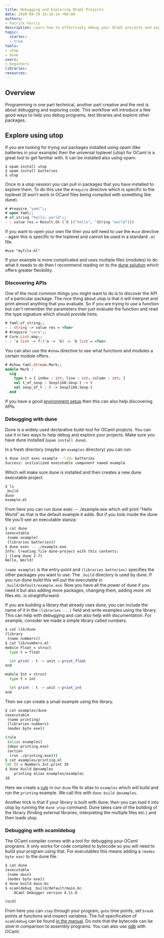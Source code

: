 ```yaml
---
title: Debugging and Exploring OCaml Projects
date: 2020-09-29 15:16:14 +00:00
authors:
- Patrick Ferris
description: Learn how to effectively debug your OCaml projects and explore packages
topic:
  starter:
  - true
tools:
- utop
- dune
users:
- beginners
libraries: 
resources: 
---
```


## Overview 

Programming is one part technical, another part creative and the rest is about debugging and exploring code. This workflow will introduce a few good ways to help you debug programs, test libraries and explore other packages. 

## Explore using utop 

If you are looking for trying out packages installed using opam (like batteries in your example) then the universal toplevel (utop) for OCaml is a great tool to get familiar with. It can be installed also using opam: 

```
$ opam install utop 
$ opam install batteries
$ utop 
```

Once in a utop session you can pull in packages that you have installed to explore them. To do this use the `#require` directive which is specific to the toplevel (it won’t work in OCaml files being compiled with something like dune).

```ocaml env=yaml
# #require "yaml";;
# open Yaml;;
# of_string "hello: world";;
- : value res = Result.Ok (`O [("hello", `String "world")])
```

If you want to open your own file then you will need to use the `#use` directive - again this is specific to the toplevel and cannot be used in a standard `.ml` file. 

```
#use "myfile.ml"
```

If your example is more complicated and uses multiple files (modules) to do what it needs to do then I recommend reading on to the [dune solution](#debugging-with-dune) which offers greater flexibility.

### Discovering APIs 

One of the most common things you might want to do is to discover the API of a particular package. The nice thing about utop is that it will interpret and print almost anything that you evaluate. So if you are trying to use a function but can't remember the parameters then just evaluate the function and read the type signature which should provide hints.

```ocaml env=yaml
# Yaml.of_string;;
- : string -> value res = <fun>
# #require "core";;
# Core.List.map;;
- : 'a list -> f:('a -> 'b) -> 'b list = <fun>
```

You can also use the `#show` directive to see what functions and modules a certain module offers. 

```ocaml env=yaml
# #show Yaml.Stream.Mark;;
module Mark :
  sig
    type t = { index : int; line : int; column : int; }
    val t_of_sexp : Sexplib0.Sexp.t -> t
    val sexp_of_t : t -> Sexplib0.Sexp.t
  end
```

If you have a good [environment setup](/workflows/configuring-ocaml-tools-for-your-editor) then this can also help discovering APIs. 

### Debugging with dune 

Dune is a widely used declarative build-tool for OCaml projects. You can use it in two ways to help debug and explore your projects. Make sure you have dune installed (`opam install dune`). 

In a fresh directory (maybe an `examples` directory) you can run:

```sh dir=examples/example
$ dune init exec example --libs batteries
Success: initialized executable component named example
```

Which will make sure dune is installed and then creates a new dune executable project. 

```sh dir=examples/example
$ ls 
_build
dune
example.ml
```

From here you can run dune exec -- ./example.exe which will print "Hello World" as that is the default example it adds. But if you look inside the dune file you’ll see an executable stanza:

```sh dir=examples/example
$ cat dune 
(executable
 (name example)
 (libraries batteries))
$ dune exec -- ./example.exe 
Info: Creating file dune-project with this contents:
| (lang dune 2.7)
Hello, World!
```

`(name example)` is the entry-point and `(libraries batteries)` specifies the other packages you want to use. The `_build` directory is used by dune. If you run dune build this will put the executable in `_build/default/example.exe`. Now you have all the power of dune if you need it but also adding more packages, changing them, adding more .ml files etc. is straightforward.

If you are building a library that already uses dune, you can include the name of it in the `(libraries ...)` field and write examples using the library. This can help with debugging and can also help with documentation. For example, consider we made a simple library called numbers. 

```sh dir=examples/library
$ cat lib/dune 
(library
 (name numbers))
$ cat lib/numbers.ml
module Float = struct
  type t = float

  let print : t -> unit = print_float
end

module Int = struct
  type t = int

  let print : t -> unit = print_int
end
```

Then we can create a small example using the library. 

```sh dir=examples/library
$ cat examples/dune 
(executable
 (name printing)
 (libraries numbers)
 (modes byte exe))

(rule
 (alias examples)
 (deps printing.exe)
 (action
  (run ./printing.exe)))
$ cat examples/printing.ml
let () = Numbers.Int.print 10
$ dune build @examples
    printing alias examples/examples
10
```

Here we create a [rule](https://dune.readthedocs.io/en/stable/dune-files.html#rule) in our `dune` file to alias to `examples` which will build and run the `printing` example. We call this with `dune build @examples`. 

Another trick is that if your library is built with dune, then you can load it into utop by running the `dune utop` command. Dune takes care of the building of the library (finding external libraries, interpreting the multiple files etc.) and then loads utop. 

### Debugging with ocamldebug

The OCaml compiler comes with a tool for debugging your OCaml programs. It only works for code compiled to bytecode so you will need to build your program using that. For executables this means adding a `(modes byte exe)` to the dune file. 

```sh dir=examples/debug
$ cat dune
(executable
 (name main)
 (modes byte exe))
$ dune build main.bc 
$ ocamldebug _build/default/main.bc
	OCaml Debugger version 4.11.0

(ocd)
```

From here you can `step` through your program, `goto` time points, set `break` points at functions and inspect variables. The full specification of `ocamldebug` can be found [in the manual](https://caml.inria.fr/pub/docs/manual-ocaml/debugger.html). Do note that the bytecode can be slow in comparison to assembly programs. You can also use [gdb](https://www.gnu.org/software/gdb/) with OCaml.

